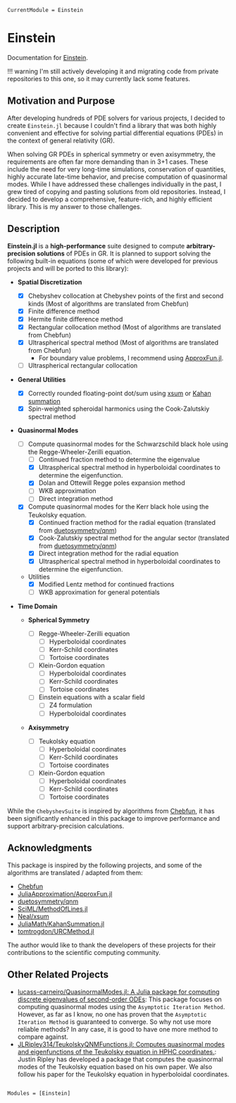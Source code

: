 ```@meta
CurrentModule = Einstein
```

# Einstein

Documentation for [Einstein](https://github.com/AuroraDysis/Einstein.jl).


!!! warning
    I'm still actively developing it and migrating code from private repositories to this one, so it may currently lack some features.

## Motivation and Purpose

After developing hundreds of PDE solvers for various projects, I decided to create `Einstein.jl` because I couldn't find a library that was both highly convenient and effective for solving partial differential equations (PDEs) in the context of general relativity (GR).

When solving GR PDEs in spherical symmetry or even axisymmetry, the requirements are often far more demanding than in 3+1 cases. These include the need for very long-time simulations, conservation of quantities, highly accurate late-time behavior, and precise computation of quasinormal modes. While I have addressed these challenges individually in the past, I grew tired of copying and pasting solutions from old repositories. Instead, I decided to develop a comprehensive, feature-rich, and highly efficient library. This is my answer to those challenges.

## Description

**Einstein.jl** is a **high-performance** suite designed to compute **arbitrary-precision solutions** of PDEs in GR. It is planned to support solving the following built-in equations (some of which were developed for previous projects and will be ported to this library):

- **Spatial Discretization**
  - [x] Chebyshev collocation at Chebyshev points of the first and second kinds (Most of algorithms are translated from Chebfun)
  - [x] Finite difference method
  - [x] Hermite finite difference method
  - [x] Rectangular collocation method (Most of algorithms are translated from Chebfun)
  - [x] Ultraspherical spectral method (Most of algorithms are translated from Chebfun)
    - For boundary value problems, I recommend using [ApproxFun.jl](https://github.com/JuliaApproximation/ApproxFun.jl).
  - [ ] Ultraspherical rectangular collocation

- **General Utilities**

  - [x] Correctly rounded floating-point dot/sum using [xsum](https://arxiv.org/abs/1505.05571) or [Kahan summation](https://en.wikipedia.org/wiki/Kahan_summation_algorithm)
  - [x] Spin-weighted spheroidal harmonics using the Cook-Zalutskiy spectral method

- **Quasinormal Modes**

  - [ ] Compute quasinormal modes for the Schwarzschild black hole using the Regge-Wheeler-Zerilli equation.
    - [ ] Continued fraction method to determine the eigenvalue
    - [x] Ultraspherical spectral method in hyperboloidal coordinates to determine the eigenfunction.
    - [x] Dolan and Ottewill Regge poles expansion method
    - [ ] WKB approximation
    - [ ] Direct integration method
  - [x] Compute quasinormal modes for the Kerr black hole using the Teukolsky equation.
    - [x] Continued fraction method for the radial equation (translated from [duetosymmetry/qnm](https://github.com/duetosymmetry/qnm))
    - [x] Cook-Zalutskiy spectral method for the angular sector (translated from [duetosymmetry/qnm](https://github.com/duetosymmetry/qnm))
    - [x] Direct integration method for the radial equation
    - [x] Ultraspherical spectral method in hyperboloidal coordinates to determine the eigenfunction.
  - Utilities
    - [x] Modified Lentz method for continued fractions
    - [ ] WKB approximation for general potentials

- **Time Domain**

  - **Spherical Symmetry**

    - [ ] Regge-Wheeler-Zerilli equation
      - [ ] Hyperboloidal coordinates
      - [ ] Kerr-Schild coordinates
      - [ ] Tortoise coordinates
    - [ ] Klein-Gordon equation
      - [ ] Hyperboloidal coordinates
      - [ ] Kerr-Schild coordinates
      - [ ] Tortoise coordinates
    - [ ] Einstein equations with a scalar field
      - [ ] Z4 formulation
      - [ ] Hyperboloidal coordinates

  - **Axisymmetry**

    - [ ] Teukolsky equation
      - [ ] Hyperboloidal coordinates
      - [ ] Kerr-Schild coordinates
      - [ ] Tortoise coordinates
    - [ ] Klein-Gordon equation
      - [ ] Hyperboloidal coordinates
      - [ ] Kerr-Schild coordinates
      - [ ] Tortoise coordinates

While the `ChebyshevSuite` is inspired by algorithms from [Chebfun](https://www.chebfun.org/), it has been significantly enhanced in this package to improve performance and support arbitrary-precision calculations.

## Acknowledgments

This package is inspired by the following projects, and some of the algorithms are translated / adapted from them:

- [Chebfun](https://www.chebfun.org/)
- [JuliaApproximation/ApproxFun.jl](https://github.com/JuliaApproximation/ApproxFun.jl)
- [duetosymmetry/qnm](https://github.com/duetosymmetry/qnm)
- [SciML/MethodOfLines.jl](https://github.com/SciML/MethodOfLines.jl)
- [Neal/xsum](https://gitlab.com/radfordneal/xsum)
- [JuliaMath/KahanSummation.jl](https://github.com/JuliaMath/KahanSummation.jl)
- [tomtrogdon/URCMethod.jl](https://github.com/tomtrogdon/URCMethod.jl)

The author would like to thank the developers of these projects for their contributions to the scientific computing community.

## Other Related Projects

- [lucass-carneiro/QuasinormalModes.jl: A Julia package for computing discrete eigenvalues of second-order ODEs](https://github.com/lucass-carneiro/QuasinormalModes.jl): This package focuses on computing quasinormal modes using the `Asymptotic Iteration Method`. However, as far as I know, no one has proven that the `Asymptotic Iteration Method` is guaranteed to converge. So why not use more reliable methods? In any case, it is good to have one more method to compare against.
- [JLRipley314/TeukolskyQNMFunctions.jl: Computes quasinormal modes and eigenfunctions of the Teukolsky equation in HPHC coordinates.](https://github.com/JLRipley314/TeukolskyQNMFunctions.jl): Justin Ripley has developed a package that computes the quasinormal modes of the Teukolsky equation based on his own paper. We also follow his paper for the Teukolsky equation in hyperboloidal coordinates.

```@index
```

```@autodocs
Modules = [Einstein]
```
